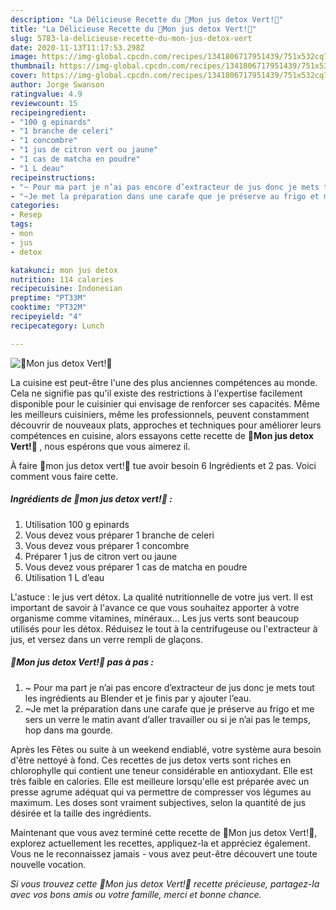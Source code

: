 ```yaml
---
description: "La Délicieuse Recette du 🌿Mon jus detox Vert!🌿"
title: "La Délicieuse Recette du 🌿Mon jus detox Vert!🌿"
slug: 5783-la-delicieuse-recette-du-mon-jus-detox-vert
date: 2020-11-13T11:17:53.298Z
image: https://img-global.cpcdn.com/recipes/1341806717951439/751x532cq70/🌿mon-jus-detox-vert🌿-photo-principale-de-la-recette.jpg
thumbnail: https://img-global.cpcdn.com/recipes/1341806717951439/751x532cq70/🌿mon-jus-detox-vert🌿-photo-principale-de-la-recette.jpg
cover: https://img-global.cpcdn.com/recipes/1341806717951439/751x532cq70/🌿mon-jus-detox-vert🌿-photo-principale-de-la-recette.jpg
author: Jorge Swanson
ratingvalue: 4.9
reviewcount: 15
recipeingredient:
- "100 g epinards"
- "1 branche de celeri"
- "1 concombre"
- "1 jus de citron vert ou jaune"
- "1 cas de matcha en poudre"
- "1 L deau"
recipeinstructions:
- "~ Pour ma part je n’ai pas encore d’extracteur de jus donc je mets tout les ingrédients au Blender et je finis par y ajouter l’eau."
- "~Je met la préparation dans une carafe que je préserve au frigo et me sers un verre le matin avant d’aller travailler ou si je n’ai pas le temps, hop dans ma gourde."
categories:
- Resep
tags:
- mon
- jus
- detox

katakunci: mon jus detox 
nutrition: 114 calories
recipecuisine: Indonesian
preptime: "PT33M"
cooktime: "PT32M"
recipeyield: "4"
recipecategory: Lunch

---
```



![🌿Mon jus detox Vert!🌿](https://img-global.cpcdn.com/recipes/1341806717951439/751x532cq70/🌿mon-jus-detox-vert🌿-photo-principale-de-la-recette.jpg)

La cuisine est peut-être l'une des plus anciennes compétences au monde. Cela ne signifie pas qu'il existe des restrictions à l'expertise facilement disponible pour le cuisinier qui envisage de renforcer ses capacités. Même les meilleurs cuisiniers, même les professionnels, peuvent constamment découvrir de nouveaux plats, approches et techniques pour améliorer leurs compétences en cuisine, alors essayons cette recette de <strong> 🌿Mon jus detox Vert!🌿 </strong>, nous espérons que vous aimerez il.

<!--inarticleads1-->

À faire 🌿mon jus detox vert!🌿 tue avoir besoin 6 Ingrédients et 2 pas. Voici comment vous faire cette.

##### Ingrédients de 🌿mon jus detox vert!🌿 :

1. Utilisation 100 g epinards
1. Vous devez vous préparer 1 branche de celeri
1. Vous devez vous préparer 1 concombre
1. Préparer 1 jus de citron vert ou jaune
1. Vous devez vous préparer 1 cas de matcha en poudre
1. Utilisation 1 L d’eau


L&#39;astuce : le jus vert détox. La qualité nutritionnelle de votre jus vert. Il est important de savoir à l&#39;avance ce que vous souhaitez apporter à votre organisme comme vitamines, minéraux… Les jus verts sont beaucoup utilisés pour les détox. Réduisez le tout à la centrifugeuse ou l&#39;extracteur à jus, et versez dans un verre rempli de glaçons. 

<!--inarticleads2-->

##### 🌿Mon jus detox Vert!🌿 pas à pas :

1. ~ Pour ma part je n’ai pas encore d’extracteur de jus donc je mets tout les ingrédients au Blender et je finis par y ajouter l’eau.
1. ~Je met la préparation dans une carafe que je préserve au frigo et me sers un verre le matin avant d’aller travailler ou si je n’ai pas le temps, hop dans ma gourde.


Après les Fêtes ou suite à un weekend endiablé, votre système aura besoin d&#39;être nettoyé à fond. Ces recettes de jus detox verts sont riches en chlorophylle qui contient une teneur considérable en antioxydant. Elle est très faible en calories. Elle est meilleure lorsqu&#39;elle est préparée avec un presse agrume adéquat qui va permettre de compresser vos légumes au maximum. Les doses sont vraiment subjectives, selon la quantité de jus désirée et la taille des ingrédients. 

<!--inarticleads1-->

<p>
Maintenant que vous avez terminé cette recette de 🌿Mon jus detox Vert!🌿, explorez actuellement les recettes, appliquez-la et appréciez également. Vous ne le reconnaissez jamais - vous avez peut-être découvert une toute nouvelle vocation.
</p>

<p>
<i>Si vous trouvez cette 🌿Mon jus detox Vert!🌿 recette précieuse, partagez-la avec vos bons amis ou votre famille, merci et bonne chance.</i>
</p>
